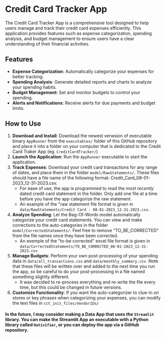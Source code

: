 # Credit Card Tracker App

The Credit Card Tracker App is a comprehensive tool designed to help users manage and track their credit card expenses efficiently. This application provides features such as expense categorization, spending analysis, and budget management to ensure users have a clear understanding of their financial activities.

## Features

- **Expense Categorization**: Automatically categorize your expenses for better tracking.
- **Spending Analysis**: Generate detailed reports and charts to analyze your spending habits.
- **Budget Management**: Set and monitor budgets to control your spending.
- **Alerts and Notifications**: Receive alerts for due payments and budget limits.

## How to Use

1. **Download and Install**: Download the newest verwsion of executable binary `AppRunner` from the `executables/` folder of this GitHub repository and place it into a folder on your computer that is dedicated to the Credit Card Traker App (eg. `CreditCardTracker/`)
2. **Launch the Application**: Run the `AppRunner` executable to start the application.
3. **Track Expenses**: Download your credit card transactions for any range of dates, and place them in the folder `model/RawStatements/`. These files should have a file name of the following format: Credit_Card_08-01-2023_12-31-2023.csv.
    - For ease of use, the app is programmed to read the _most recently_ dated credit card statement in the folder. Only add one file at a time before you have the app categorize the raw statement.
    - An example of the "raw statement file format is given in `data/RawStatements/Credit Card - 08-01-2023_12-31-2023.csv`.
4. **Analyze Spending**: Let the Bag-Of-Words model automatically categorize your credit card statements. You can view and make corrections to the auto-categories in the folder `model/CorrectedStatements/`. Feel free to remove "TO_BE_CORRECTED" from the file names once they have been corrected.
    - An exemple of the "to-be corrected" excel file format is given in `data/CorrectedStatements/TO_BE_CORRECTED_08-01-2023_12-31-2023.csv`
5. **Manage Budgets**: Perform your own post-processing of your spending data in `data/all_transactions.csv` and `data/monthly_summary.csv`. Note that these files will be written over and added to the next time you run the app, so be careful to do your post-processing in a file named something slighlty different.
    - It was decided to re-process everything and re-write the file every time, but this could be changed in future versions.
6. **Customize Functionality**: If you want the auto-categorizer to clue-in on stores or key phrases when categorizing your expenses, you can modify the text files in `cct_init_files/VendorIDs/`

#### In the future, I may consider making a Data App that uses the `Streamlit` library. You can make the Streamlit App an executable with a Python library called `Nativifier`, or you can deploy the app via a GitHub repository.
